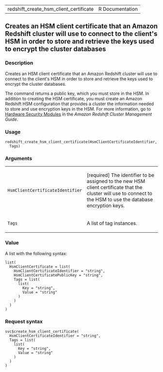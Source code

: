 <table style="width: 100%;">
<tbody>
<tr class="odd">
<td>redshift_create_hsm_client_certificate</td>
<td style="text-align: right;">R Documentation</td>
</tr>
</tbody>
</table>

## Creates an HSM client certificate that an Amazon Redshift cluster will use to connect to the client's HSM in order to store and retrieve the keys used to encrypt the cluster databases

### Description

Creates an HSM client certificate that an Amazon Redshift cluster will
use to connect to the client's HSM in order to store and retrieve the
keys used to encrypt the cluster databases.

The command returns a public key, which you must store in the HSM. In
addition to creating the HSM certificate, you must create an Amazon
Redshift HSM configuration that provides a cluster the information
needed to store and use encryption keys in the HSM. For more
information, go to [Hardware Security
Modules](https://docs.aws.amazon.com/redshift/latest/mgmt/working-with-db-encryption.html#working-with-HSM)
in the *Amazon Redshift Cluster Management Guide*.

### Usage

    redshift_create_hsm_client_certificate(HsmClientCertificateIdentifier,
      Tags)

### Arguments

<table>
<colgroup>
<col style="width: 35%" />
<col style="width: 65%" />
</colgroup>
<tbody>
<tr class="odd">
<td><code
id="redshift_create_hsm_client_certificate_:_HsmClientCertificateIdentifier">HsmClientCertificateIdentifier</code></td>
<td><p>[required] The identifier to be assigned to the new HSM client
certificate that the cluster will use to connect to the HSM to use the
database encryption keys.</p></td>
</tr>
<tr class="even">
<td><code
id="redshift_create_hsm_client_certificate_:_Tags">Tags</code></td>
<td><p>A list of tag instances.</p></td>
</tr>
</tbody>
</table>

### Value

A list with the following syntax:

    list(
      HsmClientCertificate = list(
        HsmClientCertificateIdentifier = "string",
        HsmClientCertificatePublicKey = "string",
        Tags = list(
          list(
            Key = "string",
            Value = "string"
          )
        )
      )
    )

### Request syntax

    svc$create_hsm_client_certificate(
      HsmClientCertificateIdentifier = "string",
      Tags = list(
        list(
          Key = "string",
          Value = "string"
        )
      )
    )
